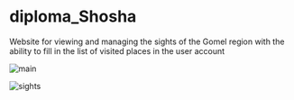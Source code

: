 # diploma_Shosha

Website for viewing and managing the sights of the Gomel region with the ability to fill in the list of visited places in the user account


![main](https://user-images.githubusercontent.com/94524300/170994794-02d3086a-6177-4742-bae8-c6c85056c623.jpg)


![sights](https://user-images.githubusercontent.com/94524300/170994964-32b53343-89be-4c23-9123-47a2e517655f.jpg)

